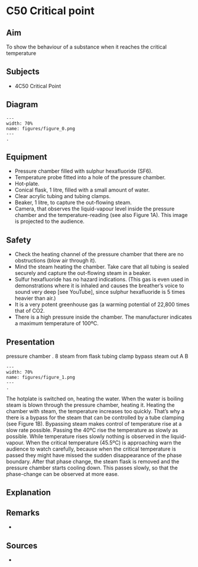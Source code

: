 # C50 Critical point 
    
  
## Aim   
 To show the behaviour of a substance when it reaches the critical temperature    
  
## Subjects   
* 4C50 Critical Point   

## Diagram
   
```{figure} figures/figure_0.png  
---  
width: 70%  
name: figures/figure_0.png  
---  
. 
```

## Equipment
 *  Pressure chamber filled with sulphur hexafluoride (SF6). 
 *  Temperature probe fitted into a hole of the pressure chamber. 
 *  Hot-plate. 
 *  Conical flask, 1 litre, filled with a small amount of water. 
 *  Clear acrylic tubing and tubing clamps. 
 *  Beaker, 1 litre, to capture the out-flowing steam. 
 *  Camera, that observes the liquid-vapour level inside the pressure chamber and the temperature-reading (see also Figure 1A). This image is projected to the audience.   
  
## Safety   
 
 *  Check the heating channel of the pressure chamber that there are no obstructions (blow air through it). 
 *  Mind the steam heating the chamber. Take care that all tubing is sealed securely and capture the out-flowing steam in a beaker. 
 *  Sulfur hexafluoride has no hazard indications. (This gas is even used in demonstrations where it is inhaled and causes the breather’s voice to sound very deep [see YouTube], since sulphur hexafluoride is 5 times heavier than air.) 
 *  It is a very potent greenhouse gas (a warming potential of 22,800 times that of CO2. 
 *  There is a high pressure inside the chamber. The manufacturer indicates a maximum temperature of 100ºC.
     
  
## Presentation   
 pressure chamber . 8 steam from flask         tubing              clamp               bypass          steam           out  A           B   
```{figure} figures/figure_1.png  
---  
width: 70%  
name: figures/figure_1.png  
---  
. 
```
 The hotplate is switched on, heating the water. When the water is boiling steam is blown through the pressure chamber, heating it. Heating the chamber with steam, the temperature increases too quickly. That’s why a there is a bypass for the steam that can be controlled by a tube clamping (see Figure 1B). Bypassing steam makes control of temperature rise at a slow rate possible. Passing the 40ºC rise the temperature as slowly as possible. While temperature rises slowly nothing is observed in the liquid-vapour. When the critical temperature (45.5ºC) is approaching warn the audience to watch carefully, because when the critical temperature is passed they might have missed the sudden disappearance of the phase boundary. After that phase change, the steam flask is removed and the pressure chamber starts cooling down. This passes slowly, so that the phase-change can be observed at more ease.   
  
## Explanation   
    
  
## Remarks
 * 
    
  
## Sources
 * 
    